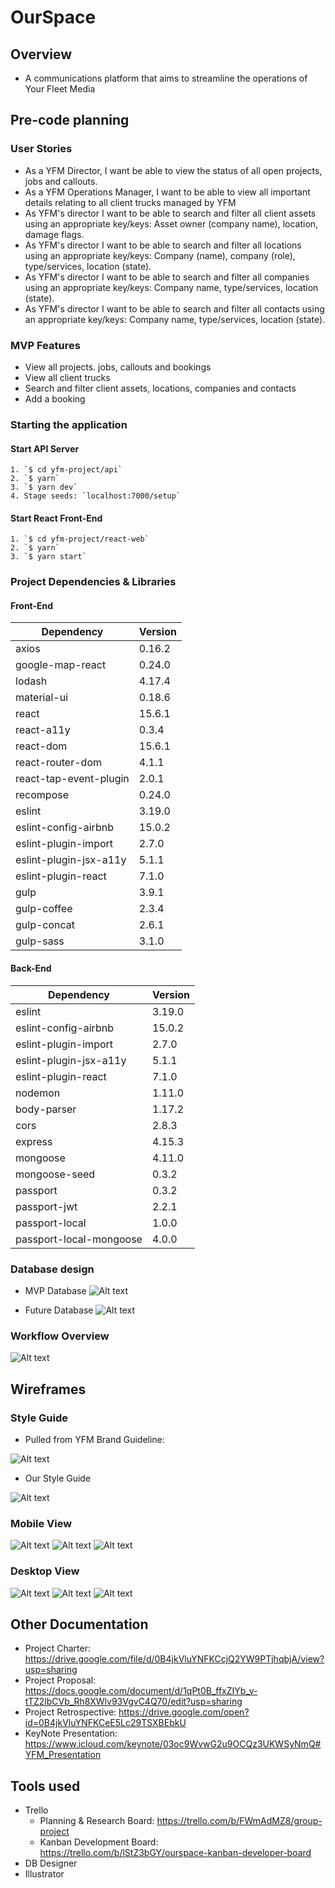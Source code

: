 # OurSpace

## Overview
- A communications platform that aims to streamline the operations of Your Fleet Media

## Pre-code planning
### User Stories
- As a YFM Director, I want be able to view the status of all open projects, jobs and callouts.
- As a YFM Operations Manager, I want to be able to view all important details relating to all client trucks managed by YFM
- As YFM's director I want to be able to search and filter all client assets using an appropriate key/keys: Asset owner (company name), location, damage flags.
- As YFM's director I want to be able to search and filter all locations using an appropriate key/keys: Company (name), company (role), type/services, location (state).
- As YFM's director I want to be able to search and filter all companies using an appropriate key/keys: Company name, type/services, location (state).
- As YFM's director I want to be able to search and filter all contacts using an appropriate key/keys: Company name, type/services, location (state).

### MVP Features
- View all projects. jobs, callouts and bookings
- View all client trucks
- Search and filter client assets, locations, companies and contacts
- Add a booking

### Starting the application
#### Start API Server
```
1. `$ cd yfm-project/api`
2. `$ yarn`
3. `$ yarn dev`
4. Stage seeds: `localhost:7000/setup`
```

#### Start React Front-End
```
1. `$ cd yfm-project/react-web`
2. `$ yarn`
3. `$ yarn start`
```

### Project Dependencies & Libraries

#### Front-End

|Dependency|Version|
|---|---|
|axios|0.16.2|
|google-map-react|0.24.0|
|lodash|4.17.4|
|material-ui|0.18.6|
|react|15.6.1|
|react-a11y|0.3.4|
|react-dom|15.6.1|
|react-router-dom|4.1.1|
|react-tap-event-plugin|2.0.1|
|recompose|0.24.0|
|eslint|3.19.0|
|eslint-config-airbnb|15.0.2|
|eslint-plugin-import|2.7.0|
|eslint-plugin-jsx-a11y|5.1.1|
|eslint-plugin-react|7.1.0|
|gulp|3.9.1|
|gulp-coffee|2.3.4|
|gulp-concat|2.6.1|
|gulp-sass|3.1.0|

#### Back-End

|Dependency|Version|
|---|---|
|eslint|3.19.0|
|eslint-config-airbnb|15.0.2|
|eslint-plugin-import|2.7.0|
|eslint-plugin-jsx-a11y|5.1.1|
|eslint-plugin-react|7.1.0|
|nodemon|1.11.0|
|body-parser|1.17.2|
|cors|2.8.3|
|express|4.15.3|
|mongoose|4.11.0|
|mongoose-seed|0.3.2|
|passport|0.3.2|
|passport-jwt|2.2.1|
|passport-local|1.0.0|
|passport-local-mongoose|4.0.0|


### Database design
- MVP Database
![Alt text](https://github.com/Ourspace-YFM/yfm-project/blob/edit-readme/document_photos/mvp-db.png "MVP Database")

- Future Database
![Alt text](https://github.com/Ourspace-YFM/yfm-project/blob/edit-readme/document_photos/db.png "Future Database")

### Workflow Overview
![Alt text](https://github.com/Ourspace-YFM/yfm-project/blob/edit-readme/document_photos/workflow-overview.png "Workflow Overview")

## Wireframes

### Style Guide
- Pulled from YFM Brand Guideline:

![Alt text](https://github.com/Ourspace-YFM/yfm-project/blob/edit-readme/document_photos/brand-guide.jpg "Brand Guideline")

- Our Style Guide

![Alt text](https://github.com/Ourspace-YFM/yfm-project/blob/edit-readme/document_photos/Style-guide.jpg "Style Guide")

### Mobile View
![Alt text](https://github.com/Ourspace-YFM/yfm-project/blob/edit-readme/document_photos/sign-in-mobile.jpg "Sign In Page Mobile View")
![Alt text](https://github.com/Ourspace-YFM/yfm-project/blob/edit-readme/document_photos/new-password-mobile.jpg "New Password Mobile View")
![Alt text](https://github.com/Ourspace-YFM/yfm-project/blob/edit-readme/document_photos/dashboard-mobile.jpg "Dashboard Mobile View")

### Desktop View
![Alt text](https://github.com/Ourspace-YFM/yfm-project/blob/edit-readme/document_photos/sign-in-desktop.jpg "Sign In Desktop View")
![Alt text](https://github.com/Ourspace-YFM/yfm-project/blob/edit-readme/document_photos/new-password-desktop.jpg "New Password Desktop View")
![Alt text](https://github.com/Ourspace-YFM/yfm-project/blob/edit-readme/document_photos/dashboard-and-form-desktop.jpg "Dashboard and Form Desktop View")

## Other Documentation
- Project Charter: https://drive.google.com/file/d/0B4jkVluYNFKCcjQ2YW9PTjhqbjA/view?usp=sharing
- Project Proposal: https://docs.google.com/document/d/1qPt0B_ffxZIYb_v-tTZ2lbCVb_Rh8XWlv93VgvC4Q70/edit?usp=sharing
- Project Retrospective: https://drive.google.com/open?id=0B4jkVluYNFKCeE5Lc29TSXBEbkU
- KeyNote Presentation: https://www.icloud.com/keynote/03oc9WvwG2u9OCQz3UKWSyNmQ#YFM_Presentation



## Tools used
- Trello
    - Planning & Research Board: https://trello.com/b/FWmAdMZ8/group-project
    - Kanban Development Board: https://trello.com/b/lStZ3bGY/ourspace-kanban-developer-board
- DB Designer
- Illustrator
